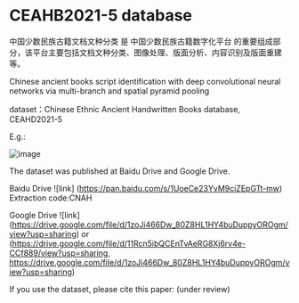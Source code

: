 # CEAHB2021-5 database

中国少数民族古籍文档文种分类 是 中国少数民族古籍数字化平台 的重要组成部分，该平台主要包括文档文种分类、图像处理、版面分析、内容识别及版面重建等。

Chinese ancient books script identification with deep convolutional neural networks via multi-branch and spatial pyramid pooling

dataset：Chinese Ethnic Ancient Handwritten Books database, CEAHD2021-5

E.g.:

![image](https://github.com/yddcode/CNAHB2021-5/blob/main/img/20210328093743.png)

The dataset was published at Baidu Drive and Google Drive.

Baidu Drive ![link] (https://pan.baidu.com/s/1UoeCe23YvM9ciZEpGTt-mw)
Extraction code:CNAH 

Google Drive ![link] (https://drive.google.com/file/d/1zoJi466Dw_80Z8HL1HY4buDuppyOROgm/view?usp=sharing)
or (https://drive.google.com/file/d/11Rcn5ibQCEnTvAeRG8Xj6rv4e-CCf889/view?usp=sharing, https://drive.google.com/file/d/1zoJi466Dw_80Z8HL1HY4buDuppyOROgm/view?usp=sharing)

If you use the dataset, please cite this paper: (under review)
